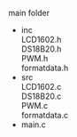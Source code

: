 

main folder    
- inc  
        LCD1602.h  
        DS18B20.h  
        PWM.h  
        formatdata.h  
- src  
        LCD1602.c  
        DS18B20.c  
        PWM.c  
        formatdata.c  
- main.c  